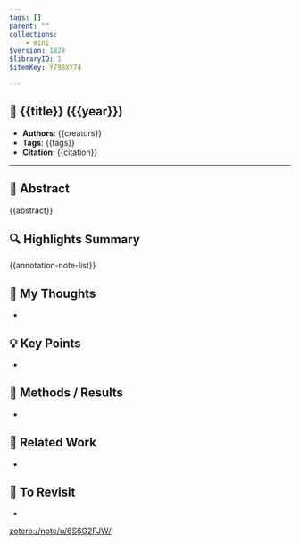 ```yaml
---
tags: []
parent: ""
collections:
    - mini
$version: 1828
$libraryID: 1
$itemKey: Y798XY74

---
```

## 📄 {{title}} ({{year}})

*   **Authors**: {{creators}}
*   **Tags**: {{tags}}
*   **Citation**: {{citation}}

***

## 📌 Abstract

{{abstract}}

## 🔍 Highlights Summary

{{annotation-note-list}}

## 🧠 My Thoughts

*

## 💡 Key Points

*

## 🔬 Methods / Results

*

## 📎 Related Work

*

## 🔁 To Revisit

*

<a href="zotero://note/u/6S6G2FJW/" class="internal-link" zhref="zotero://note/u/6S6G2FJW/" ztype="znotelink">zotero://note/u/6S6G2FJW/</a>
